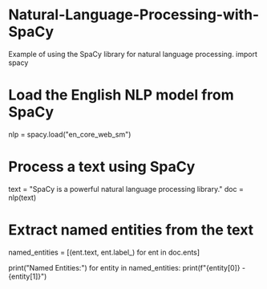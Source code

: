 # Natural-Language-Processing-with-SpaCy
Example of using the SpaCy library for natural language processing.
import spacy

# Load the English NLP model from SpaCy
nlp = spacy.load("en_core_web_sm")

# Process a text using SpaCy
text = "SpaCy is a powerful natural language processing library."
doc = nlp(text)

# Extract named entities from the text
named_entities = [(ent.text, ent.label_) for ent in doc.ents]

print("Named Entities:")
for entity in named_entities:
    print(f"{entity[0]} - {entity[1]}")
